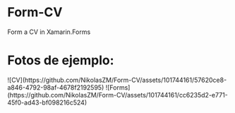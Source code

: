 # Form-CV
Form a CV in Xamarin.Forms
<h1>Fotos de ejemplo:</h1>
![CV](https://github.com/NikolasZM/Form-CV/assets/101744161/57620ce8-a846-4792-98af-4678f2192595)
![Forms](https://github.com/NikolasZM/Form-CV/assets/101744161/cc6235d2-e771-45f0-ad43-bf098216c524)
